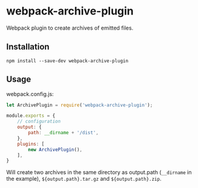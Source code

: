 # webpack-archive-plugin

Webpack plugin to create archives of emitted files.

## Installation

    npm install --save-dev webpack-archive-plugin

## Usage

webpack.config.js:

```javascript
let ArchivePlugin = require('webpack-archive-plugin');

module.exports = {
	// configuration
	output: {
		path: __dirname + '/dist',
	},
	plugins: [
		new ArchivePlugin(),
	],
}
```

Will create two archives in the same directory as output.path (`__dirname` in the example),
`${output.path}.tar.gz` and `${output.path}.zip`.

